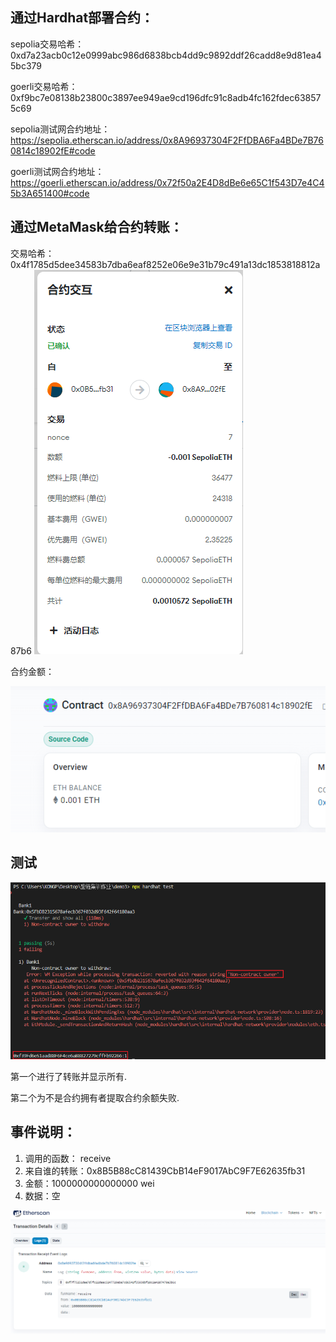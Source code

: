 ## 通过Hardhat部署合约：

sepolia交易哈希：0xd7a23acb0c12e0999abc986d6838bcb4dd9c9892ddf26cadd8e9d81ea45bc379

goerli交易哈希：0xf9bc7e08138b23800c3897ee949ae9cd196dfc91c8adb4fc162fdec638575c69

sepolia测试网合约地址：https://sepolia.etherscan.io/address/0x8A96937304F2FfDBA6Fa4BDe7B760814c18902fE#code 

goerli测试网合约地址：https://goerli.etherscan.io/address/0x72f50a2E4D8dBe6e65C1f543D7e4C45b3A651400#code



## 通过MetaMask给合约转账：

交易哈希：0x4f1785d5dee34583b7dba6eaf8252e06e9e31b79c491a13dc1853818812a87b6
![b12b9d6615b0baae0a9e4a73fe02df4](./img/b12b9d6615b0baae0a9e4a73fe02df4.png) 

合约金额：

![8ec8568c29f6b1bc273ff2e774f9a34](./img/8ec8568c29f6b1bc273ff2e774f9a34.png) 

## 测试

![66b36a18060b5e844467b4ca664af29](./img/66b36a18060b5e844467b4ca664af29.png) 

第一个进行了转账并显示所有.

第二个为不是合约拥有者提取合约余额失败.

## 事件说明：

1. 调用的函数： receive
2. 来自谁的转账：0x8B5B88cC81439CbB14eF9017AbC9F7E62635fb31
3. 金额：1000000000000000 wei
4. 数据：空

![2edd467cb6107910ced925c76e7b170](./img/2edd467cb6107910ced925c76e7b170.png)

 
